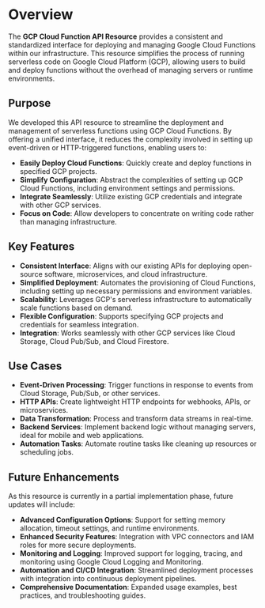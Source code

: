 # Overview

The **GCP Cloud Function API Resource** provides a consistent and standardized interface for deploying and managing Google Cloud Functions within our infrastructure. This resource simplifies the process of running serverless code on Google Cloud Platform (GCP), allowing users to build and deploy functions without the overhead of managing servers or runtime environments.

## Purpose

We developed this API resource to streamline the deployment and management of serverless functions using GCP Cloud Functions. By offering a unified interface, it reduces the complexity involved in setting up event-driven or HTTP-triggered functions, enabling users to:

- **Easily Deploy Cloud Functions**: Quickly create and deploy functions in specified GCP projects.
- **Simplify Configuration**: Abstract the complexities of setting up GCP Cloud Functions, including environment settings and permissions.
- **Integrate Seamlessly**: Utilize existing GCP credentials and integrate with other GCP services.
- **Focus on Code**: Allow developers to concentrate on writing code rather than managing infrastructure.

## Key Features

- **Consistent Interface**: Aligns with our existing APIs for deploying open-source software, microservices, and cloud infrastructure.
- **Simplified Deployment**: Automates the provisioning of Cloud Functions, including setting up necessary permissions and environment variables.
- **Scalability**: Leverages GCP's serverless infrastructure to automatically scale functions based on demand.
- **Flexible Configuration**: Supports specifying GCP projects and credentials for seamless integration.
- **Integration**: Works seamlessly with other GCP services like Cloud Storage, Cloud Pub/Sub, and Cloud Firestore.

## Use Cases

- **Event-Driven Processing**: Trigger functions in response to events from Cloud Storage, Pub/Sub, or other services.
- **HTTP APIs**: Create lightweight HTTP endpoints for webhooks, APIs, or microservices.
- **Data Transformation**: Process and transform data streams in real-time.
- **Backend Services**: Implement backend logic without managing servers, ideal for mobile and web applications.
- **Automation Tasks**: Automate routine tasks like cleaning up resources or scheduling jobs.

## Future Enhancements

As this resource is currently in a partial implementation phase, future updates will include:

- **Advanced Configuration Options**: Support for setting memory allocation, timeout settings, and runtime environments.
- **Enhanced Security Features**: Integration with VPC connectors and IAM roles for more secure deployments.
- **Monitoring and Logging**: Improved support for logging, tracing, and monitoring using Google Cloud Logging and Monitoring.
- **Automation and CI/CD Integration**: Streamlined deployment processes with integration into continuous deployment pipelines.
- **Comprehensive Documentation**: Expanded usage examples, best practices, and troubleshooting guides.
